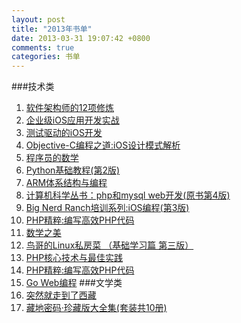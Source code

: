 ```yaml
---
layout: post
title: "2013年书单"
date: 2013-03-31 19:07:42 +0800
comments: true
categories: 书单
---
```

###技术类
1. [软件架构师的12项修炼](http://www.amazon.cn/gp/product/B008407F3S/ref=as_li_ss_tl?ie=UTF8&camp=536&creative=3132&creativeASIN=B008407F3S&linkCode=as2&tag=robinwu-23)
2. [企业级iOS应用开发实战](http://www.amazon.cn/gp/product/B00B5N5IX0/ref=as_li_ss_tl?ie=UTF8&camp=536&creative=3132&creativeASIN=B00B5N5IX0&linkCode=as2&tag=robinwu-23)
3. [测试驱动的iOS开发](http://www.amazon.cn/gp/product/B009RJNLT2/ref=as_li_ss_tl?ie=UTF8&camp=536&creative=3132&creativeASIN=B009RJNLT2&linkCode=as2&tag=robinwu-23)
4. [Objective-C编程之道:iOS设计模式解析](http://www.amazon.cn/gp/product/B0065V3ALO/ref=as_li_ss_tl?ie=UTF8&camp=536&creative=3132&creativeASIN=B0065V3ALO&linkCode=as2&tag=robinwu-23)
5. [程序员的数学](http://www.amazon.cn/gp/product/B00A4H3JJS/ref=as_li_ss_tl?ie=UTF8&camp=536&creative=3132&creativeASIN=B00A4H3JJS&linkCode=as2&tag=robinwu-23)
6. [Python基础教程(第2版)](http://www.amazon.cn/gp/product/B003TSBAMM/ref=as_li_ss_tl?ie=UTF8&camp=536&creative=3132&creativeASIN=B003TSBAMM&linkCode=as2&tag=robinwu-23)
7. [ARM体系结构与编程](http://www.amazon.cn/gp/product/B00116FNPO/ref=as_li_ss_tl?ie=UTF8&camp=536&creative=3132&creativeASIN=B00116FNPO&linkCode=as2&tag=robinwu-23)
8. [计算机科学丛书：php和mysql web开发(原书第4版)](http://www.amazon.cn/gp/product/B001TDLD80/ref=as_li_ss_tl?ie=UTF8&camp=536&creative=3132&creativeASIN=B001TDLD80&linkCode=as2&tag=robinwu-23)
9. [Big Nerd Ranch培训系列:iOS编程(第3版)](http://www.amazon.cn/gp/product/B00BWEWVZA/ref=as_li_ss_tl?ie=UTF8&camp=536&creative=3132&creativeASIN=B00BWEWVZA&linkCode=as2&tag=robinwu-23)
10. [PHP精粹:编写高效PHP代码](http://www.amazon.cn/gp/product/B009O41ZKC/ref=as_li_ss_tl?ie=UTF8&camp=536&creative=3132&creativeASIN=B009O41ZKC&linkCode=as2&tag=robinwu-23)
11. [数学之美](http://www.amazon.cn/gp/product/B0084ASO7E/ref=as_li_ss_tl?ie=UTF8&camp=536&creative=3132&creativeASIN=B0084ASO7E&linkCode=as2&tag=robinwu-23)
12. [鸟哥的Linux私房菜 （基础学习篇 第三版）](http://www.amazon.cn/gp/product/B003TJNO98/ref=as_li_ss_tl?ie=UTF8&camp=536&creative=3132&creativeASIN=B003TJNO98&linkCode=as2&tag=robinwu-23)
13. [PHP核心技术与最佳实践](http://www.amazon.cn/gp/product/B00E87TUZC/ref=as_li_ss_tl?ie=UTF8&camp=536&creative=3132&creativeASIN=B00E87TUZC&linkCode=as2&tag=robinwu-23)
14. [PHP精粹:编写高效PHP代码](http://www.amazon.cn/gp/product/B009O41ZKC/ref=as_li_ss_tl?ie=UTF8&camp=536&creative=3132&creativeASIN=B009O41ZKC&linkCode=as2&tag=robinwu-23)
15. [Go Web编程](http://www.amazon.cn/gp/product/B00CHWVAHQ/ref=as_li_ss_tl?ie=UTF8&camp=536&creative=3132&creativeASIN=B00CHWVAHQ&linkCode=as2&tag=robinwu-23)
###文学类
1. [突然就走到了西藏](http://www.amazon.cn/gp/product/B006O3GZRE/ref=as_li_ss_tl?ie=UTF8&camp=536&creative=3132&creativeASIN=B006O3GZRE&linkCode=as2&tag=robinwu-23)
2. [藏地密码·珍藏版大全集(套装共10册)](http://www.amazon.cn/gp/product/B00GSJIX1U/ref=as_li_ss_tl?ie=UTF8&camp=536&creative=3132&creativeASIN=B00GSJIX1U&linkCode=as2&tag=robinwu-23)